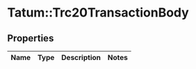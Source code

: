 # Tatum::Trc20TransactionBody

## Properties
Name | Type | Description | Notes
------------ | ------------- | ------------- | -------------

